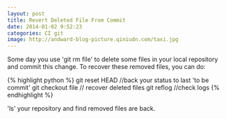 ```yaml
---
layout: post
title: Revert Deleted File From Commit
date: 2014-01-02 9:52:23
categories: CI git
image: http://andward-blog-picture.qiniudn.com/taxi.jpg
---
```



Some day you use 'git rm file' to delete some files in your local repository and commit this change. To recover these removed files, you can do:

{% highlight python %}
git reset HEAD //back your status to last 'to be commit'
git checkout file // recover deleted files
git reflog //check logs
{% endhighlight %}

'ls' your repository and find removed files are back.
